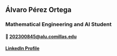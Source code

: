 ## Álvaro Pérez Ortega

### Mathematical Engineering and AI Student

#### 📨 [202300845@alu.comillas.edu](mailto:202300845@alu.comillas.edu)
#### [LinkedIn Profile](https://www.linkedin.com/in/alvaro-perez-ortega/)




<!--
**Coolgolf1/Coolgolf1** is a ✨ _special_ ✨ repository because its `README.md` (this file) appears on your GitHub profile.

Here are some ideas to get you started:

- 🔭 I’m currently working on ...
- 🌱 I’m currently learning ...
- 👯 I’m looking to collaborate on ...
- 🤔 I’m looking for help with ...
- 💬 Ask me about ...
- 📫 How to reach me: ...
- 😄 Pronouns: ...
- ⚡ Fun fact: ...
-->
